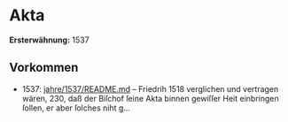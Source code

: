 # Akta

**Ersterwähnung:** 1537

## Vorkommen
- 1537: [jahre/1537/README.md](../jahre/1537/README.md) – Friedrih 1518 verglichen und vertragen
wären, 230, daß der Biſchof ſeine Akta binnen gewiſſer
Heit einbringen ſollen, er aber ſolches niht g...
